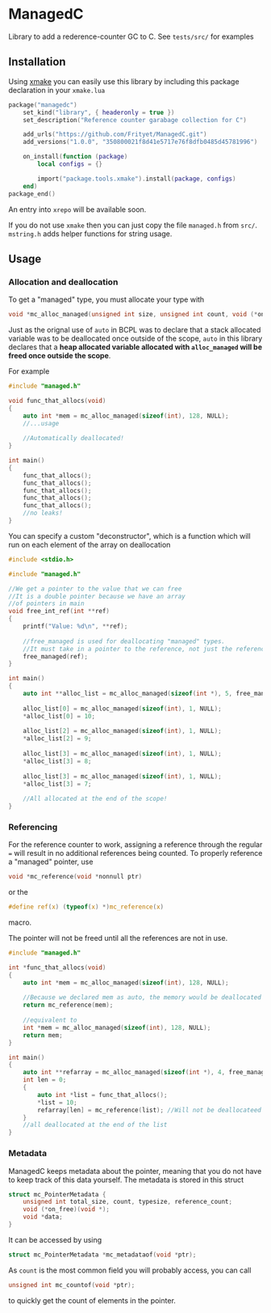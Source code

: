# ManagedC

Library to add a rederence-counter GC to C. See `tests/src/` for examples

## Installation

Using [xmake](https://xmake.io) you can easily use this library by including this package declaration in your `xmake.lua`

```lua
package("managedc")
    set_kind("library", { headeronly = true })
    set_description("Reference counter garabage collection for C")

    add_urls("https://github.com/Frityet/ManagedC.git")
    add_versions("1.0.0", "350800021f8d41e5717e76f8dfb0485d45781996")

    on_install(function (package)
        local configs = {}

        import("package.tools.xmake").install(package, configs)
    end)
package_end()
```
An entry into `xrepo` will be available soon.

If you do not use `xmake` then you can just copy the file `managed.h` from `src/`. `mstring.h` adds helper functions for string usage.

## Usage

### Allocation and deallocation

To get a "managed" type, you must allocate your type with 
```c
void *mc_alloc_managed(unsigned int size, unsigned int count, void (*on_free)(void *))
````

Just as the orignal use of `auto` in BCPL was to declare that a stack allocated variable was to be deallocated once outside of the scope, `auto` in this library declares that a **heap allocated variable allocated with `alloc_managed` will be freed once outside the scope**.

For example

```c
#include "managed.h"

void func_that_allocs(void)
{
    auto int *mem = mc_alloc_managed(sizeof(int), 128, NULL);
    //...usage
   
    //Automatically deallocated!
}

int main()
{
    func_that_allocs();
    func_that_allocs();
    func_that_allocs();
    func_that_allocs();
    func_that_allocs();
    //no leaks!
}
```

You can specify a custom "deconstructor", which is a function which will run on each element of the array on deallocation

```c
#include <stdio.h>

#include "managed.h"

//We get a pointer to the value that we can free
//It is a double pointer because we have an array 
//of pointers in main
void free_int_ref(int **ref)
{
    printf("Value: %d\n", **ref);
    
    //free_managed is used for deallocating "managed" types.
    //It must take in a pointer to the reference, not just the reference
    free_managed(ref);
}

int main()
{
    auto int **alloc_list = mc_alloc_managed(sizeof(int *), 5, free_managed); 
    
    alloc_list[0] = mc_alloc_managed(sizeof(int), 1, NULL);
    *alloc_list[0] = 10;
    
    alloc_list[2] = mc_alloc_managed(sizeof(int), 1, NULL);
    *alloc_list[2] = 9;
    
    alloc_list[3] = mc_alloc_managed(sizeof(int), 1, NULL);
    *alloc_list[3] = 8;
    
    alloc_list[3] = mc_alloc_managed(sizeof(int), 1, NULL);
    *alloc_list[3] = 7;
    
    //All allocated at the end of the scope!
}
```

### Referencing

For the reference counter to work, assigning a reference through the regular `=` will result in no additional references being counted. To properly reference a "managed" pointer, use
```c
void *mc_reference(void *nonnull ptr)
```
or the
```c
#define ref(x) (typeof(x) *)mc_reference(x)
```
macro.

The pointer will not be freed until all the references are not in use.

```c
#include "managed.h"

int *func_that_allocs(void)
{
    auto int *mem = mc_alloc_managed(sizeof(int), 128, NULL);
    
    //Because we declared mem as auto, the memory would be deallocated at the end of the scope, so we must get a reference
    return mc_reference(mem);
    
    //equivalent to
    int *mem = mc_alloc_managed(sizeof(int), 128, NULL);
    return mem;
}

int main()
{
    auto int **refarray = mc_alloc_managed(sizeof(int *), 4, free_managed);
    int len = 0;
    {
        auto int *list = func_that_allocs();
        *list = 10;
        refarray[len] = mc_reference(list); //Will not be deallocateed because we got a reference
    }
    //all deallocated at the end of the list
}
```

### Metadata

ManagedC keeps metadata about the pointer, meaning that you do not have to keep track of this data yourself.
The metadata is stored in this struct
```c
struct mc_PointerMetadata {
    unsigned int total_size, count, typesize, reference_count;
    void (*on_free)(void *);
    void *data;
}
```
It can be accessed by using
```c
struct mc_PointerMetadata *mc_metadataof(void *ptr);
```

As `count` is the most common field you will probably access, you can call
```c
unsigned int mc_countof(void *ptr);
```
to quickly get the count of elements in the pointer.
